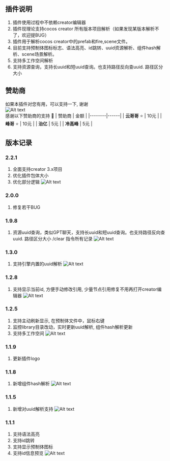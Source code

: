 ## 插件说明
1. 插件使用过程中不依赖creator编辑器
2. 插件现理论支持cocos creator 所有版本项目解析（如果发现某版本解析不了，欢迎提BUG）
3. 插件用于解析cocos creator中的prefab和fire,scene文件。
4. 目前支持预制体图标标志、语法高亮、id跳转、uuid资源解析、组件hash解析、scene场景解析。
5. 支持多工作空间解析
6. 支持资源查询，支持长uuid和短uuid查询。也支持路径反向查uuid. 路径区分大小
## 赞助商
如果本插件对您有用，可以支持一下, 谢谢<br/>
![Alt text](images/1.jpg)<br/>
感谢以下赞助商的支持 🙏
| 赞助商 | 金额 |
|--------|------|
| **云哥哥** ⭐ | 10元 |
| **峰哥** ⭐ | 10元 |
| **治亿** | 5元 |
| **冷高峰** | 5元 |

## 版本记录

### 2.2.1
1. 全面支持creator 3.x项目
2. 优化插件包体大小
3. 优化部分逻辑
![Alt text](images/image2.2.1.png)

### 2.0.0
1.  修复若干BUG

### 1.9.8
1. 资源uuid查询，类似GPT聊天，支持长uuid和短uuid查询。也支持路径反向查uuid. 路径区分大小
   /clear 指令所有记录
   ![Alt text](images/image1.9.8.png)

### 1.3.0

1. 支持引擎内置的uuid解析
   ![Alt text](images/image1.3.0.png)

### 1.2.8

1. 支持显示当前id, 方便手动修改引用, 少量节点引用修复不用再打开creator编辑器
   ![Alt text](images/image1.2.8.png)

### 1.2.5

1. 支持主动刷新显示, 在预制体文件中，鼠标右键
2. 监控library目录改动，实时更新uuid解析, 组件hash解析更新
3. 支持多工作空间
   ![Alt text](images/image1.2.5.png)

### 1.1.9

1. 更新插件logo

### 1.1.8

1. 新增组件hash解析
   ![Alt text](images/image1.1.8.png)

### 1.1.5

1. 新增对uuid解析支持
   ![Alt text](images/image1.1.5.png)

### 1.1.1

1. 支持语法高亮
2. 支持id跳转
3. 支持显示预制体图标
4. 支持id信息预览
   ![Alt text](images/image-1.png)

